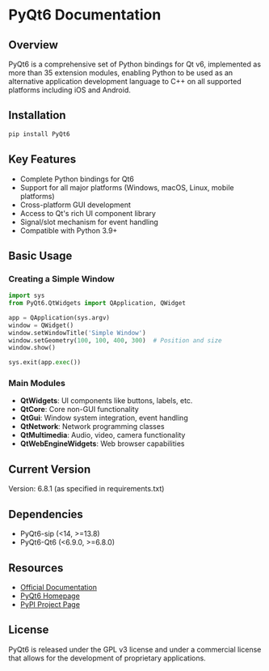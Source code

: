 # PyQt6 Documentation

## Overview
PyQt6 is a comprehensive set of Python bindings for Qt v6, implemented as more than 35 extension modules, enabling Python to be used as an alternative application development language to C++ on all supported platforms including iOS and Android.

## Installation
```bash
pip install PyQt6
```

## Key Features
- Complete Python bindings for Qt6
- Support for all major platforms (Windows, macOS, Linux, mobile platforms)
- Cross-platform GUI development
- Access to Qt's rich UI component library
- Signal/slot mechanism for event handling
- Compatible with Python 3.9+

## Basic Usage

### Creating a Simple Window
```python
import sys
from PyQt6.QtWidgets import QApplication, QWidget

app = QApplication(sys.argv)
window = QWidget()
window.setWindowTitle('Simple Window')
window.setGeometry(100, 100, 400, 300)  # Position and size
window.show()

sys.exit(app.exec())
```

### Main Modules
- **QtWidgets**: UI components like buttons, labels, etc.
- **QtCore**: Core non-GUI functionality
- **QtGui**: Window system integration, event handling
- **QtNetwork**: Network programming classes
- **QtMultimedia**: Audio, video, camera functionality
- **QtWebEngineWidgets**: Web browser capabilities

## Current Version
Version: 6.8.1 (as specified in requirements.txt)

## Dependencies
- PyQt6-sip (<14, >=13.8)
- PyQt6-Qt6 (<6.9.0, >=6.8.0)

## Resources
- [Official Documentation](https://www.riverbankcomputing.com/static/Docs/PyQt6/)
- [PyQt6 Homepage](https://www.riverbankcomputing.com/software/pyqt/)
- [PyPI Project Page](https://pypi.org/project/PyQt6/)

## License
PyQt6 is released under the GPL v3 license and under a commercial license that allows for the development of proprietary applications. 